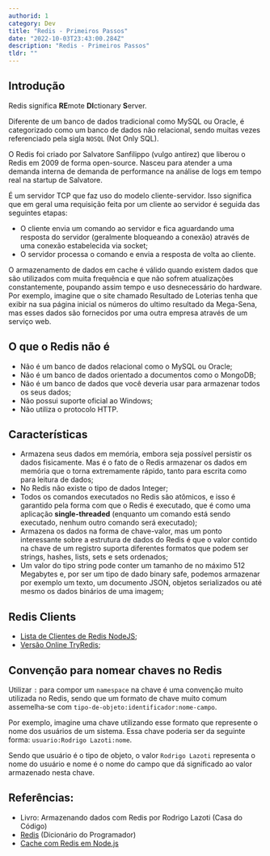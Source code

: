 ```yaml
---
authorid: 1
category: Dev
title: "Redis - Primeiros Passos"
date: "2022-10-03T23:43:00.284Z"
description: "Redis - Primeiros Passos"
tldr: ""
---
```



## Introdução

Redis significa **RE**mote **DI**ctionary **S**erver. 

Diferente de um banco de dados tradicional como MySQL ou Oracle, é categorizado como um banco de dados não relacional, sendo muitas vezes referenciado pela sigla `NOSQL` (Not Only SQL). 

O Redis foi criado por Salvatore Sanfilippo (vulgo antirez) que liberou o Redis em 2009 de forma open-source. Nasceu para atender a uma demanda interna de demanda de performance na análise de logs em tempo real na startup de Salvatore.

É um servidor TCP que faz uso do modelo cliente-servidor. Isso significa que em geral uma requisição feita por um cliente ao servidor é seguida das seguintes etapas:

- O cliente envia um comando ao servidor e fica aguardando uma resposta do servidor (geralmente bloqueando a conexão) através de uma conexão estabelecida via socket;
- O servidor processa o comando e envia a resposta de volta ao cliente.

O armazenamento de dados em cache é válido quando existem dados que são utilizados com muita frequência e que não sofrem atualizações constantemente, poupando assim tempo e uso desnecessário do hardware. Por exemplo, imagine que o site chamado Resultado de Loterias tenha que exibir na sua página inicial os números do ultimo resultado da Mega-Sena, mas esses dados são fornecidos por uma outra empresa através de um serviço web.

## O que o Redis não é

- Não é um banco de dados relacional como o MySQL ou Oracle;
- Não é um banco de dados orientado a documentos como o MongoDB;
- Não é um banco de dados que você deveria usar para armazenar todos os seus dados;
- Não possui suporte oficial ao Windows;
- Não utiliza o protocolo HTTP.

## Características

- Armazena seus dados em memória, embora seja possível persistir os dados fisicamente. Mas é o fato de o Redis armazenar os dados em memória que o torna extremamente rápido, tanto para escrita como para leitura de dados;
- No Redis não existe o tipo de dados Integer;
- Todos os comandos executados no Redis são atômicos, e isso é garantido pela forma com que o Redis é executado, que é como uma aplicação **single-threaded** (enquanto um comando está sendo executado, nenhum outro comando será executado);
- Armazena os dados na forma de chave-valor, mas um ponto interessante sobre a estrutura de dados do Redis é que o valor contido na chave de um registro suporta diferentes formatos que podem ser strings, hashes, lists, sets e sets ordenados;
- Um valor do tipo string pode conter um tamanho de no máximo 512 Megabytes e, por ser um tipo de dado binary safe, podemos armazenar por exemplo um texto, um documento JSON, objetos serializados ou até mesmo os dados binários de uma imagem;

## Redis Clients

- [Lista de Clientes de Redis NodeJS](https://redis.io/docs/clients/#nodejs); 
- [Versão Online TryRedis](https://try.redis.io/);

## Convenção para nomear chaves no Redis

Utilizar `:` para compor um `namespace` na chave é uma convenção muito utilizada no Redis, sendo que um formato de chave muito comum assemelha-se com `tipo-de-objeto:identificador:nome-campo`.

Por exemplo, imagine uma chave utilizando esse formato que represente
o nome dos usuários de um sistema. Essa chave poderia ser da seguinte
forma: `usuario:Rodrigo Lazoti:nome`.

Sendo que usuário é o tipo de objeto, o valor `Rodrigo Lazoti` representa o nome do usuário e nome é o nome do campo que dá significado ao valor armazenado nesta chave.

## Referências:

- Livro: Armazenando dados com Redis por Rodrigo Lazoti (Casa do Código)
- [Redis](https://www.youtube.com/watch?v=HMEwYxXFTjM) (Dicionário do Programador)
- [Cache com Redis em Node.js](https://www.youtube.com/watch?v=hf3EHCXsRYM)
